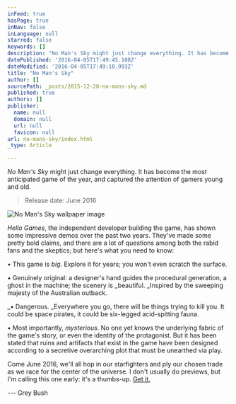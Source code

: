 ```yaml
---
inFeed: true
hasPage: true
inNav: false
inLanguage: null
starred: false
keywords: []
description: "No Man's Sky might just change everything. It has become the most anticipated game of the year, and captured the attention of gamers young and old."
datePublished: '2016-04-05T17:49:45.108Z'
dateModified: '2016-04-05T17:49:10.993Z'
title: "No Man's Sky"
author: []
sourcePath: _posts/2015-12-28-no-mans-sky.md
published: true
authors: []
publisher:
  name: null
  domain: null
  url: null
  favicon: null
url: no-mans-sky/index.html
_type: Article

---
```

_No Man's Sky_ might just change everything. It has become the most anticipated game of the year, and captured the attention of gamers young and old.

> Release date: June 2016

![No Man's Sky wallpaper image](https://s3-us-west-2.amazonaws.com/the-grid-img/p/825b1158e5cb28d03569b09d7ddc4e7d18771598.jpg)

_Hello Games_, the independent developer building the game, has shown some impressive demos over the past two years. They've made some pretty bold claims, and there are a lot of questions among both the rabid fans and the skeptics; but here's what you need to know:

• This game is _big_. Explore it for years; you won't even scratch the surface.

• Genuinely original: a designer's hand guides the procedural generation, a ghost in the machine; the scenery is _beautiful. _Inspired by the sweeping majesty of the Australian outback.

_• Dangerous. _Everywhere you go, there will be things trying to kill you. It could be space pirates, it could be six-legged acid-spitting fauna. 

• Most importantly, _mysterious._ No one yet knows the underlying fabric of the game's story, or even the identity of the protagonist. But it has been stated that ruins and artifacts that exist in the game have been designed according to a secretive overarching plot that must be unearthed via play. 

Come June 2016, we'll all hop in our starfighters and ply our chosen trade as we race for the center of the universe. I don't usually do previews, but I'm calling this one early: it's a thumbs-up. [Get it.][0]

--- Grey Bush

[0]: http://nomanssky.com/